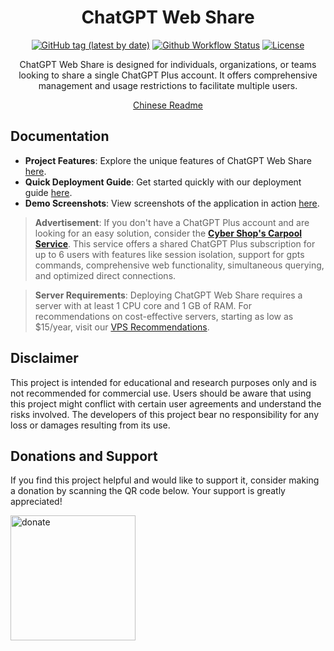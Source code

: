 <h1 align="center">ChatGPT Web Share</h1>

<div align="center">

[![GitHub tag (latest by date)](https://img.shields.io/github/v/tag/chatpire/chatgpt-web-share?label=container&logo=docker)](https://github.com/chatpire/chatgpt-web-share/pkgs/container/chatgpt-web-share)
[![Github Workflow Status](https://img.shields.io/github/workflow/status/chatpire/chatgpt-web-share/Docker%20Image?label=build)](https://github.com/chatpire/chatgpt-web-share/actions)
[![License](https://img.shields.io/github/license/chatpire/chatgpt-web-share)](https://github.com/chatpire/chatgpt-web-share/blob/main/LICENSE)

ChatGPT Web Share is designed for individuals, organizations, or teams looking to share a single ChatGPT Plus account. It offers comprehensive management and usage restrictions to facilitate multiple users.

[Chinese Readme](README.md)

</div>

## Documentation

- **Project Features**: Explore the unique features of ChatGPT Web Share [here](https://cws-docs.pages.dev/zh/).
- **Quick Deployment Guide**: Get started quickly with our deployment guide [here](http://cws-docs.pages.dev/zh/guide/quick-start.html).
- **Demo Screenshots**: View screenshots of the application in action [here](http://cws-docs.pages.dev/zh/demo/screenshots.html).

> **Advertisement**: If you don't have a ChatGPT Plus account and are looking for an easy solution, consider the [**Cyber Shop's Carpool Service**](https://cws-docs.pages.dev/zh/support/ads.html#%E8%B5%9B%E5%8D%9A%E5%B0%8F%E9%93%BA-chatgpt-plus-%E6%8B%BC%E8%BD%A6%E6%9C%8D%E5%8A%A1). This service offers a shared ChatGPT Plus subscription for up to 6 users with features like session isolation, support for gpts commands, comprehensive web functionality, simultaneous querying, and optimized direct connections.

> **Server Requirements**: Deploying ChatGPT Web Share requires a server with at least 1 CPU core and 1 GB of RAM. For recommendations on cost-effective servers, starting as low as $15/year, visit our [VPS Recommendations](https://cws-docs.pages.dev/zh/support/vps.html).

## Disclaimer

This project is intended for educational and research purposes only and is not recommended for commercial use. Users should be aware that using this project might conflict with certain user agreements and understand the risks involved. The developers of this project bear no responsibility for any loss or damages resulting from its use.

## Donations and Support

If you find this project helpful and would like to support it, consider making a donation by scanning the QR code below. Your support is greatly appreciated!

<img src="docs/donate.png" alt="donate" width="200" height="200" />
